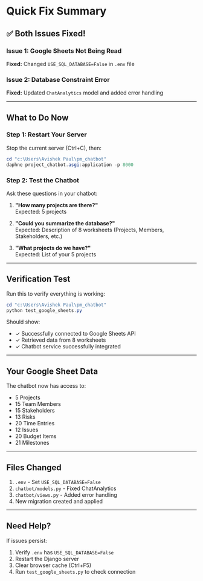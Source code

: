 # Quick Fix Summary

## ✅ Both Issues Fixed!

### Issue 1: Google Sheets Not Being Read
**Fixed:** Changed `USE_SQL_DATABASE=False` in `.env` file

### Issue 2: Database Constraint Error  
**Fixed:** Updated `ChatAnalytics` model and added error handling

---

## What to Do Now

### Step 1: Restart Your Server

Stop the current server (Ctrl+C), then:

```powershell
cd "c:\Users\Avishek Paul\pm_chatbot"
daphne project_chatbot.asgi:application -p 8000
```

### Step 2: Test the Chatbot

Ask these questions in your chatbot:

1. **"How many projects are there?"**  
   Expected: 5 projects

2. **"Could you summarize the database?"**  
   Expected: Description of 8 worksheets (Projects, Members, Stakeholders, etc.)

3. **"What projects do we have?"**  
   Expected: List of your 5 projects

---

## Verification Test

Run this to verify everything is working:

```powershell
cd "c:\Users\Avishek Paul\pm_chatbot"
python test_google_sheets.py
```

Should show:
- ✓ Successfully connected to Google Sheets API
- ✓ Retrieved data from 8 worksheets
- ✓ Chatbot service successfully integrated

---

## Your Google Sheet Data

The chatbot now has access to:
- 5 Projects
- 15 Team Members  
- 15 Stakeholders
- 13 Risks
- 20 Time Entries
- 12 Issues
- 20 Budget Items
- 21 Milestones

---

## Files Changed

1. `.env` - Set `USE_SQL_DATABASE=False`
2. `chatbot/models.py` - Fixed ChatAnalytics
3. `chatbot/views.py` - Added error handling
4. New migration created and applied

---

## Need Help?

If issues persist:
1. Verify `.env` has `USE_SQL_DATABASE=False`
2. Restart the Django server
3. Clear browser cache (Ctrl+F5)
4. Run `test_google_sheets.py` to check connection
